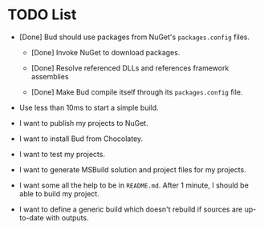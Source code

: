 # TODO List

- [Done] Bud should use packages from NuGet's `packages.config` files.

  - [Done] Invoke NuGet to download packages.

  - [Done] Resolve referenced DLLs and references framework assemblies

  - [Done] Make Bud compile itself through its `packages.config` file.

- Use less than 10ms to start a simple build.

- I want to publish my projects to NuGet.

- I want to install Bud from Chocolatey.

- I want to test my projects.

- I want to generate MSBuild solution and project files for my projects.

- I want some all the help to be in `README.md`. After 1 minute, I should be able to build my project.

- I want to define a generic build which doesn't rebuild if sources are up-to-date with outputs.